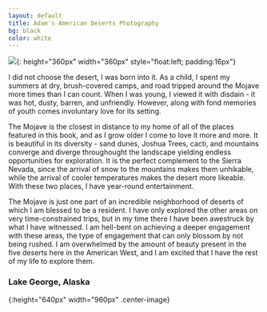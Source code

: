 ```yaml
---
layout: default
title: Adam's American Deserts Photography
bg: black
color: white
---
```


<meta property="og:image" content="https://lh3.googleusercontent.com/uX27MpZTnpk-ubqrhpVHelN-XWTrLsdYAspdRUQcm8gQwBV2dWOScHYxcLylQ9Abjg2nFQohzZLpbVM4a37sViD4oh9cf0TFN09asTrNUvmYKQg_wvdQGrnA-6ps_GAxk09Xj0JXfug=w2400" />

![](https://lh3.googleusercontent.com/uX27MpZTnpk-ubqrhpVHelN-XWTrLsdYAspdRUQcm8gQwBV2dWOScHYxcLylQ9Abjg2nFQohzZLpbVM4a37sViD4oh9cf0TFN09asTrNUvmYKQg_wvdQGrnA-6ps_GAxk09Xj0JXfug=w2400){: height="360px" width="360px" style="float:left; padding:16px"}

I did not choose the desert, I was born into it. As a child, I spent my summers at dry, brush-covered camps, and road tripped around the Mojave more times than I can count. When I was young, I viewed it with disdain - it was hot, dusty, barren, and unfriendly. However, along with fond memories of youth comes involuntary love for its setting.

The Mojave is the closest in distance to my home of all of the places featured in this book, and as I grow older I come to love it more and more. It is beautiful in its diversity - sand dunes, Joshua Trees, cacti, and mountains converge and diverge throughought the landscape yielding endless opportunities for exploration. It is the perfect complement to the Sierra Nevada, since the arrival of snow to the mountains makes them unhikable, while the arrival of cooler temperatures makes the desert more likeable. With these two places, I have year-round entertainment.

The Mojave is just one part of an incredible neighborhood of deserts of which I am blessed to be a resident. I have only explored the other areas on very time-constrained trips, but in my time there I have been awestruck by what I have witnessed. I am hell-bent on achieving a deeper engagement with these areas, the type of engagement that can only blossom by not being rushed. I am overwhelmed by the amount of beauty present in the five deserts here in the American West, and I am excited that I have the rest of my life to explore them.

### Lake George, Alaska
![](){:height="640px" width="960px" .center-image}
